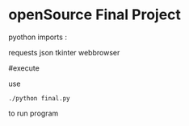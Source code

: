 # openSource Final Project

pyothon imports :

requests
json
tkinter
webbrowser

#execute


use
```
./python final.py
```
to run program


